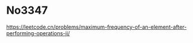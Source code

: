 # No3347

<https://leetcode.cn/problems/maximum-frequency-of-an-element-after-performing-operations-ii/>
